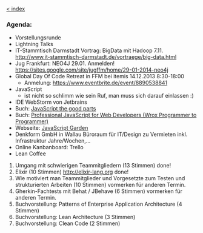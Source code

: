 [< index](/wiki/rheinmain/index)


### Agenda:

- Vorstellungsrunde
- Lightning Talks
 - IT-Stammtisch Darmstadt Vortrag: BigData mit Hadoop 7.11. http://www.it-stammtisch-darmstadt.de/vortraege/big-data.html
 - Jug Frankfurt: NEO4J 29.01. Anmelden! https://sites.google.com/site/jugffm/home/29-01-2014-neo4j
 - Global Day Of Code Retreat in FFM bei itemis 14.12.2013 8:30-18:00
    - Anmelung: https://www.eventbrite.de/event/8890538841 
 - JavaScript
    - ist nicht so schlimm wie sein Ruf, man muss sich darauf einlassen :)
  - IDE WebStorm von Jetbrains
  - Buch: [JavaScript the good parts](http://www.amazon.de/JavaScript-Parts-Working-Shallow-Grain/dp/0596517742)
  - Buch: [Professional JavaScript for Web Developers (Wrox Programmer to Programmer)](http://www.amazon.de/Professional-JavaScript-Developers-Wrox-Programmer/dp/047022780X) 
  - Webseite: [JavaScript Garden](http://bonsaiden.github.io/JavaScript-Garden/)
 - Denkform GmbH in Wallau Büroraum für IT/Design zu Vermieten inkl. Infrastruktur Jahre/Wochen,... 
 - Online Kanbanboard: Trello
- Lean Coffee
 1. Umgang mit schwierigen Teammitgliedern (13 Stimmen) done!
 2. Elixir (10 Stimmen) http://elixir-lang.org done!
 3. Wie motiviert man Teammitglieder und Vorgesetzte zum Testen und strukturierten Arbeiten (10 Stimmen) vormerken für anderen Termin.
 4. Gherkin-Fachtests mit Behat / JBehave (6 Stimmen) vormerken für anderen Termin.
 5. Buchvorstellung: Patterns of Enterprise Application Architecture (4 Stimmen)
 6. Buchvorstellung: Lean Architecture (3 Stimmen)
 7. Buchvorstellung: Clean Code (2 Stimmen)